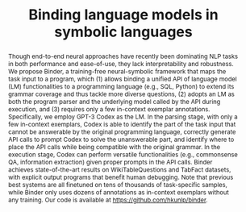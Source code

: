 ---
title: "Binding language models in symbolic languages"
link: "https://arxiv.org/pdf/2210.02875"
authors: "Cheng et al."
venue: "ICLR"
year: 2022
abstract: "Though end-to-end neural approaches have recently been dominating NLP tasks in both performance and ease-of-use, they lack interpretability and robustness. We propose Binder, a training-free neural-symbolic framework that maps the task input to a program, which (1) allows binding a unified API of language model (LM) functionalities to a programming language (e.g., SQL, Python) to extend its grammar coverage and thus tackle more diverse questions, (2) adopts an LM as both the program parser and the underlying model called by the API during execution, and (3) requires only a few in-context exemplar annotations. Specifically, we employ GPT-3 Codex as the LM. In the parsing stage, with only a few in-context exemplars, Codex is able to identify the part of the task input that cannot be answerable by the original programming language, correctly generate API calls to prompt Codex to solve the unanswerable part, and identify where to place the API calls while being compatible with the original grammar. In the execution stage, Codex can perform versatile functionalities (e.g., commonsense QA, information extraction) given proper prompts in the API calls. Binder achieves state-of-the-art results on WikiTableQuestions and TabFact datasets, with explicit output programs that benefit human debugging. Note that previous best systems are all finetuned on tens of thousands of task-specific samples, while Binder only uses dozens of annotations as in-context exemplars without any training. Our code is available at https://github.com/hkunlp/binder."
---